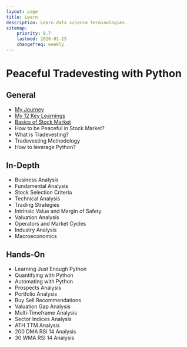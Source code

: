 ```yaml
---
layout: page
title: Learn
description: Learn data science terminologies.
sitemap:
    priority: 0.7
    lastmod: 2020-01-15
    changefreq: weekly
---
```


# Peaceful Tradevesting with Python

## General
- [My Journey](https://medium.com/@rathi-ankit/my-journey-to-peaceful-tradevesting-with-python-1f00cc634871)
- [My 12 Key Learnings](https://medium.com/@rathi-ankit/my-12-key-learnings-as-tradevestor-9796709aeda4)
- [Basics of Stock Market](https://rathi-ankit.medium.com/stock-market-basics-622143eb91cf)
- How to be Peaceful in Stock Market?
- What is Tradevesting?
- Tradevesting Methodology 
- How to leverage Python?

## In-Depth
- Business Analysis
- Fundamental Analysis
- Stock Selection Criteria
- Technical Analysis
- Trading Strategies
- Intrinsic Value and Margin of Safety
- Valuation Analysis
- Operators and Market Cycles
- Industry Analysis
- Macroeconomics

## Hands-On
- Learning Just Enough Python
- Quantifying with Python
- Automating with Python
- Prospects Analysis
- Portfolio Analysis
- Buy Sell Recommendations
- Valuation Gap Analysis
- Multi-Timeframe Analysis
- Sector Indices Analysis
- ATH TTM Analysis
- 200 DMA RSI 14 Analysis
- 30 WMA RSI 14 Analysis
